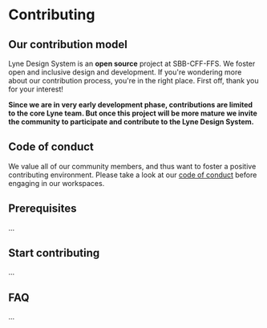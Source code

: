 # Contributing

## Our contribution model

Lyne Design System is an **open source** project at SBB-CFF-FFS. We foster
open and inclusive design and development. If you're wondering more about our
contribution process, you're in the right place. First off, thank you for your
interest!

**Since we are in very early development phase, contributions are limited to the core Lyne team. But once this project will be more mature we invite
the community to participate and contribute to the Lyne Design System.**

## Code of conduct

We value all of our community members, and thus want to foster a positive
contributing environment. Please take a look at our
[code of conduct](/CODE_OF_CONDUCT.md) before engaging in our workspaces.

## Prerequisites
...

## Start contributing
...

## FAQ
...
